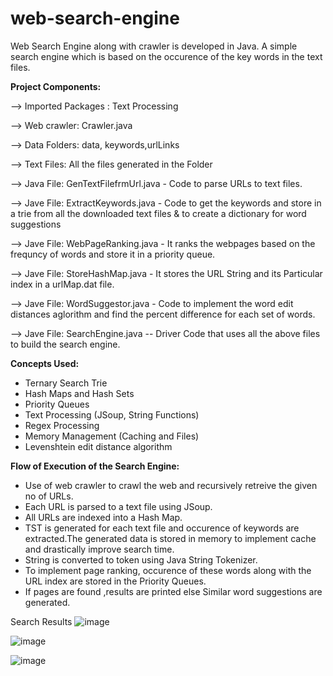 # web-search-engine
Web Search Engine along with crawler is developed in Java.
A simple search engine which is based on the occurence of the key words in the text files.

**Project Components:**

--> Imported Packages : Text Processing

--> Web crawler: Crawler.java

--> Data Folders: data, keywords,urlLinks

--> Text Files: All the files generated in the Folder

--> Java File: GenTextFilefrmUrl.java - Code to parse URLs to text files.

--> Jave File: ExtractKeywords.java - Code to get the keywords and store in a trie from all the downloaded text files & 
to create a dictionary for word suggestions 

--> Jave File: WebPageRanking.java - It ranks the webpages based on the frequncy of words and store it in a priority queue.

--> Jave File: StoreHashMap.java - It stores the URL String and its Particular index in a urlMap.dat file.

--> Jave File: WordSuggestor.java - Code to implement the word edit distances aglorithm and find the percent difference for each set of words.

--> Jave File: SearchEngine.java -- Driver Code that uses all the above files to build the search engine.

**Concepts Used:**

* Ternary Search Trie
* Hash Maps and Hash Sets
* Priority Queues
* Text Processing (JSoup, String Functions)
* Regex Processing
* Memory Management (Caching and Files)
* Levenshtein edit distance algorithm


**Flow of Execution of the Search Engine:**

* Use of  web crawler to crawl the web and recursively retreive the given no of URLs.
* Each URL is parsed to a text file using JSoup.
* All URLs are indexed into a Hash Map.
* TST is generated for each text file and occurence of keywords are extracted.The generated data is stored in memory to implement cache and 
drastically improve search time.
* String is converted to token using Java String Tokenizer.
* To implement page ranking, occurence of these words along with the URL index are stored in the Priority Queues.
* If pages are found ,results are printed else Similar word suggestions are generated.

Search Results
![image](https://user-images.githubusercontent.com/83388538/127771582-13389387-cd20-4fda-9472-dd86f98ff940.png)

![image](https://user-images.githubusercontent.com/83388538/127771598-250ecc88-ac3c-43f5-87dd-eea28e8cb667.png)

![image](https://user-images.githubusercontent.com/83388538/127776317-2c7249b6-3b7a-4995-afe3-bb13541438ee.png)
